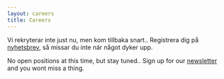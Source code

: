 ```yaml
---
layout: careers
title: Careers
---
```


Vi rekryterar inte just nu, men kom tillbaka snart.. Registrera dig på [nyhetsbrev](http://eepurl.com/cviFlL), så missar du inte när något dyker upp.

No open positions at this time, but stay tuned.. Sign up for our [newsletter](http://eepurl.com/cviFlL) and you wont miss a thing.
